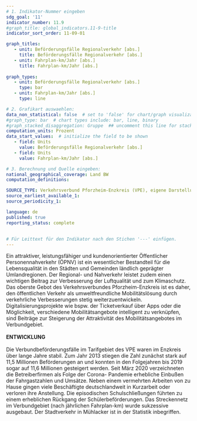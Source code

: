 ```yaml
---
# 1. Indikator-Nummer eingeben 
sdg_goal: '11'
indicator_number: 11.9
#graph_title: global_indicators.11-9-title
indicator_sort_order: 11-09-01

graph_titles:
   - unit: Beförderungsfälle Regionalverkehr [abs.]
     title: Beförderungsfälle Regionalverkehr [abs.]
   - unit: Fahrplan-km/Jahr [abs.]
     title: Fahrplan-km/Jahr [abs.]
  
graph_types:
   - unit: Beförderungsfälle Regionalverkehr [abs.]
     type: bar
   - unit: Fahrplan-km/Jahr [abs.]
     type: line

# 2. Grafikart auswaehlen: 
data_non_statistical: false  # set to 'false' for chart/graph visualization 
#graph_type: bar  # chart types include: bar, line, binary 
#graph_stacked_disaggregation: Gruppe  ## uncomment this line for stacked bars. eplace 'Geschlecht' with the field of aggregation. 
computation_units: Prozent 
data_start_values:  # initialize the field to be shown  
   - field: Units 
     value: Beförderungsfälle Regionalverkehr [abs.]
   - field: Units 
     value: Fahrplan-km/Jahr [abs.]

# 3. Berechnung und Quelle eingeben: 
national_geographical_coverage: Land BW
computation_definitions: 

SOURCE_TYPE: Verkehrsverbund Pforzheim-Enzkreis (VPE), eigene Darstellung
source_earliest_available_1: 
source_periodicity_1: 

language: de   
published: true 
reporting_status: complete
 
 
# Für Leittext für den Indikator nach den Stichen '---' einfügen. 
---
```

Ein attraktiver, leistungsfähiger und kundenorientierter Öffentlicher Personennahverkehr (ÖPNV) ist ein wesentlicher Bestandteil für die Lebensqualität in den Städten und Gemeinden ländlich geprägter Umlandregionen. Der Regional- und Nahverkehr leistet zudem einen wichtigen Beitrag zur Verbesserung der Luftqualität und zum Klimaschutz. Das oberste Gebot des Verkehrsverbundes Pforzheim-Enzkreis ist es daher, den öffentlichen Verkehr als umweltfreundliche Mobilitätslösung durch verkehrliche Verbesserungen stetig weiterzuentwickeln. Digitalisierungsprojekte wie bspw. der Ticketverkauf über Apps oder die Möglichkeit, verschiedene Mobilitätsangebote intelligent zu verknüpfen, sind Beiträge zur Steigerung der Attraktivität des Mobilitätsangebotes im Verbundgebiet. <br>
<br>
**ENTWICKLUNG** <br>
<br>
Die Verbundbeförderungsfälle im Tarifgebiet des VPE waren im Enzkreis über lange Jahre stabil. Zum Jahr 2013 stiegen die Zahl zunächst stark auf 11,5 Millionen Beförderungen an und konnten in den Folgejahren bis 2019 sogar auf 11,6 Millionen gesteigert werden. Seit März 2020 verzeichneten die Betreiberfirmen als Folge der Corona- Pandemie erhebliche Einbußen der Fahrgastzahlen und Umsätze. Neben einem vermehrten Arbeiten von zu Hause gingen viele Beschäftigte deutschlandweit in Kurzarbeit oder verloren ihre Anstellung. Die episodischen Schulschließungen führten zu einem erheblichen Rückgang der Schülerbeförderungen. Das Streckennetz im Verbundgebiet (nach jährlichen Fahrplan-km) wurde sukzessive ausgebaut. Der Stadtverkehr in Mühlacker ist in der Statistik inbegriffen.
